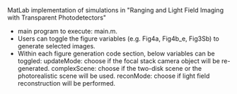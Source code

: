 MatLab implementation of simulations in "Ranging and Light Field Imaging with Transparent Photodetectors"

* main program to execute: main.m.
* Users can toggle the figure variables (e.g. Fig4a, Fig4b_e, Fig3Sb) to generate selected images.
* Within each figure generation code section, below variables can be toggled:
  updateMode: choose if the focal stack camera object will be re-generated.
  complexScene: choose if the two-disk scene or the photorealistic scene will be used.
  reconMode: choose if light field reconstruction will be performed.